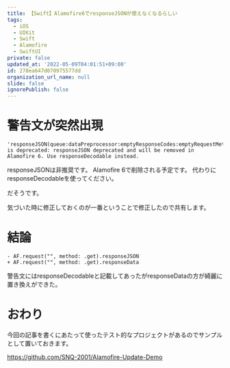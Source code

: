 ```yaml
---
title: 【Swift】Alamofire6でresponseJSONが使えなくなるらしい
tags:
  - iOS
  - UIKit
  - Swift
  - Alamofire
  - SwiftUI
private: false
updated_at: '2022-05-09T04:01:51+09:00'
id: 278ea647d070975577dd
organization_url_name: null
slide: false
ignorePublish: false
---
```

# 警告文が突然出現
```
'responseJSON(queue:dataPreprocessor:emptyResponseCodes:emptyRequestMethods:options:completionHandler:)' is deprecated: responseJSON deprecated and will be removed in Alamofire 6. Use responseDecodable instead.
```
responseJSONは非推奨です。
Alamofire 6で削除される予定です。
代わりにresponseDecodableを使ってください。

だそうです。

気づいた時に修正しておくのが一番ということで修正したので共有します。

# 結論
```diff_swift
- AF.request("", method: .get).responseJSON
+ AF.request("", method: .get).responseData
```

警告文にはresponseDecodableと記載してあったがresponseDataの方が綺麗に置き換えができた。

# おわり
今回の記事を書くにあたって使ったテスト的なプロジェクトがあるのでサンプルとして置いておきます。

https://github.com/SNQ-2001/Alamofire-Update-Demo

